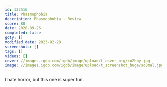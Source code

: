 ```yaml
---
id: 132516
title: Phasmophobia
description: Phasmophobia - Review
score: 80
date: 2020-09-26
completed: false
goty: []
modified_date: 2023-02-28
screenshots: []
tags: []
videos: []
cover: //images.igdb.com/igdb/image/upload/t_cover_big/co2hby.jpg
image: //images.igdb.com/igdb/image/upload/t_screenshot_huge/sc8mal.jpg
---
```

I hate horror, but this one is super fun.